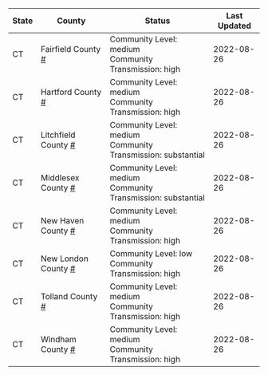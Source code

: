 State | County | Status | Last Updated
--- | --- | --- | --- 
CT | Fairfield County <a href="#fairfield_county">#</a> | <a name="fairfield_county"></a>Community Level: medium<br/>Community Transmission: high | 2022-08-26
CT | Hartford County <a href="#hartford_county">#</a> | <a name="hartford_county"></a>Community Level: medium<br/>Community Transmission: high | 2022-08-26
CT | Litchfield County <a href="#litchfield_county">#</a> | <a name="litchfield_county"></a>Community Level: medium<br/>Community Transmission: substantial | 2022-08-26
CT | Middlesex County <a href="#middlesex_county">#</a> | <a name="middlesex_county"></a>Community Level: medium<br/>Community Transmission: substantial | 2022-08-26
CT | New Haven County <a href="#new_haven_county">#</a> | <a name="new_haven_county"></a>Community Level: medium<br/>Community Transmission: high | 2022-08-26
CT | New London County <a href="#new_london_county">#</a> | <a name="new_london_county"></a>Community Level: low<br/>Community Transmission: high | 2022-08-26
CT | Tolland County <a href="#tolland_county">#</a> | <a name="tolland_county"></a>Community Level: medium<br/>Community Transmission: high | 2022-08-26
CT | Windham County <a href="#windham_county">#</a> | <a name="windham_county"></a>Community Level: medium<br/>Community Transmission: high | 2022-08-26
